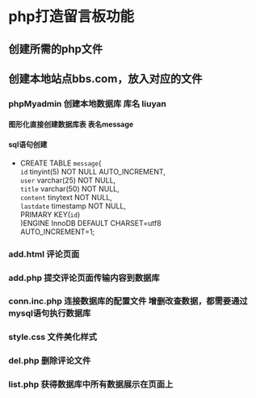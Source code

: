 # php打造留言板功能

## 创建所需的php文件 
## 创建本地站点bbs.com，放入对应的文件

### phpMyadmin 创建本地数据库 库名 liuyan
#### 图形化直接创建数据库表 表名message
#### sql语句创建
-  CREATE TABLE `message`(  <br>
  `id` tinyint(5) NOT NULL AUTO_INCREMENT,  <br>
    `user` varchar(25) NOT NULL,  <br>
    `title` varchar(50) NOT NULL,  <br>
    `content` tinytext NOT NULL,  <br>
    `lastdate` timestamp NOT NULL,  <br>
    PRIMARY KEY(`id`)  <br>
)ENGINE InnoDB DEFAULT CHARSET=utf8  <br>
AUTO_INCREMENT=1;  <br>

### add.html  评论页面

### add.php   提交评论页面传输内容到数据库

### conn.inc.php  连接数据库的配置文件  增删改查数据，都需要通过mysql语句执行数据库

### style.css 文件美化样式

### del.php  删除评论文件

### list.php  获得数据库中所有数据展示在页面上

